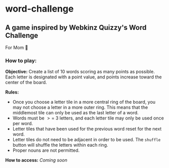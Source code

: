 # word-challenge
## A game inspired by Webkinz Quizzy's Word Challenge
For Mom :sparkling_heart:

### How to play:

**Objective:** Create a list of 10 words scoring as many points as possible. Each letter is designated with a point value, and points increase toward the center of the board.

**Rules:**
- Once you choose a letter tile in a more central ring of the board, you may not choose a letter in a more outer ring. This means that the middlemost tile can only be used as the last letter of a word.
- Words must be $>=$ 3 letters, and each letter tile may only be used once per word.
- Letter tiles that have been used for the previous word reset for the next word.
- Letter tiles do not need to be adjacent in order to be used. The `shuffle` button will shuffle the letters within each ring.
- Proper nouns are not permitted.

**How to access:** *Coming soon*
